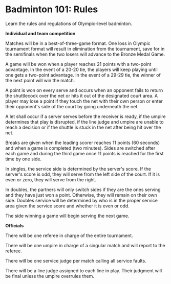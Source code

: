 Badminton 101: Rules
====================

Learn the rules and regulations of Olympic-level badminton.

**Individual and team competition**

Matches will be in a best-of-three-game format. One loss in Olympic tournament format will result in elimination from the tournament, save for in the semifinals when the two losers will advance to the Bronze Medal Game.

A game will be won when a player reaches 21 points with a two-point advantage. In the event of a 20-20 tie, the players will keep playing until one gets a two-point advantage. In the event of a 29-29 tie, the winner of the next point will win the match.

A point is won on every serve and occurs when an opponent fails to return the shuttlecock over the net or hits it out of the designated court area. A player may lose a point if they touch the net with their own person or enter their opponent's side of the court by going underneath the net.

A let shall occur if a server serves before the receiver is ready, if the umpire determines that play is disrupted, if the line judge and umpire are unable to reach a decision or if the shuttle is stuck in the net after being hit over the net.

Breaks are given when the leading scorer reaches 11 points (60 seconds) and when a game is completed (two minutes). Sides are switched after each game and during the third game once 11 points is reached for the first time by one side.

In singles, the service side is determined by the server's score. If the server's score is odd, they will serve from the left side of the court. If it is even or zero, they will serve from the right.

In doubles, the partners will only switch sides if they are the ones serving and they have just won a point. Otherwise, they will remain on their own side. Doubles service will be determined by who is in the proper service area given the service score and whether it is even or odd.

The side winning a game will begin serving the next game.

**Officials**

There will be one referee in charge of the entire tournament.

There will be one umpire in charge of a singular match and will report to the referee.

There will be one service judge per match calling all service faults.

There will be a line judge assigned to each line in play. Their judgment will be final unless the umpire overrules them.


